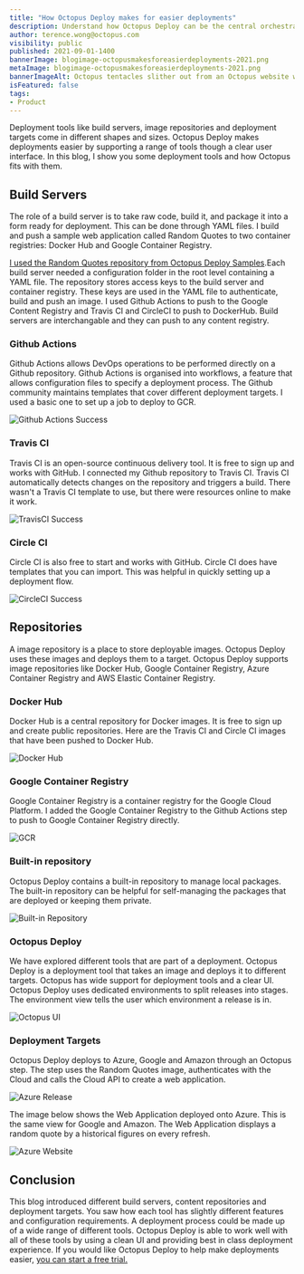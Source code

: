 ```yaml
---
title: "How Octopus Deploy makes for easier deployments"
description: Understand how Octopus Deploy can be the central orchestrator for a range of cloud services
author: terence.wong@octopus.com
visibility: public
published: 2021-09-01-1400
bannerImage: blogimage-octopusmakesforeasierdeployments-2021.png
metaImage: blogimage-octopusmakesforeasierdeployments-2021.png
bannerImageAlt: Octopus tentacles slither out from an Octopus website window. Each tentacle holds a logo: Docker, AWS, GCP and CircleCI.
isFeatured: false
tags:
- Product
---
```


Deployment tools like build servers, image repositories and deployment targets come in different shapes and sizes. Octopus Deploy makes deployments easier by supporting a range of tools though a clear user interface. In this blog, I show you some deployment tools and how Octopus fits with them.

## Build Servers

The role of a build server is to take raw code, build it, and package it into a form ready for deployment. This can be done through YAML files. I build and push a sample web application called Random Quotes to two container registries: Docker Hub and Google Container Registry.

[I used the Random Quotes repository from Octopus Deploy Samples](https://github.com/OctopusSamples/RandomQuotes-JS).Each build server needed a configuration folder in the root level containing a YAML  file. The repository stores access keys to the build server and container registry. These keys are used in the YAML file to authenticate, build and push an image. I used Github Actions to push to the Google Content Registry and Travis CI and CircleCI to push to DockerHub. Build servers are interchangable and they can push to any content registry.

### Github Actions

Github Actions allows DevOps operations to be performed directly on a Github repository. Github Actions is organised into workflows, a feature that allows configuration files to specify a deployment process. The Github community maintains templates that cover different deployment targets. I used a basic one to set up a job to deploy to GCR.

![Github Actions Success](github-actions-success.png "width=500")

### Travis CI

Travis CI is an open-source continuous delivery tool. It is free to sign up and works with GitHub. I connected my Github repository to Travis CI. Travis CI automatically detects changes on the repository and triggers a build. There wasn't a Travis CI template to use, but there were resources online to make it work.

![TravisCI Success](travisci-success.png "width=500")

### Circle CI

Circle CI is also free to start and works with GitHub. Circle CI does have templates that you can import. This was helpful in quickly setting up a deployment flow.

![CircleCI Success](circleci-success.png "width=500")

## Repositories

A image repository is a place to store deployable images. Octopus Deploy uses these images and deploys them to a target. Octopus Deploy supports image repositories like Docker Hub, Google Container Registry, Azure Container Registry and AWS Elastic Container Registry.

### Docker Hub

Docker Hub is a central repository for Docker images. It is free to sign up and create public repositories. Here are the Travis CI and Circle CI images that have been pushed to Docker Hub.  

![Docker Hub](dockerhub.png "width=500")

### Google Container Registry

Google Container Registry is a container registry for the Google Cloud Platform. I added the Google Container Registry to the Github Actions step to push to Google Container Registry directly.

![GCR](gcr.png "width=500")

### Built-in repository

Octopus Deploy contains a built-in repository to manage local packages. The built-in repository can be helpful for self-managing the packages that are deployed or keeping them private.

![Built-in Repository](built-in-repository.png "width=500")

### Octopus Deploy

We have explored different tools that are part of a deployment. Octopus Deploy is a deployment tool that takes an image and deploys it to different targets. Octopus has wide support for deployment tools and a clear UI. Octopus Deploy uses dedicated environments to split releases into stages. The environment view tells the user which environment a release is in.

![Octopus UI](octopus-ui.png "width=500")

### Deployment Targets

Octopus Deploy deploys to Azure, Google and Amazon through an Octopus step. The step uses the Random Quotes image, authenticates with the Cloud and calls the Cloud API to create a web application.

![Azure Release](azure-release.png "width=500")

The image below shows the Web Application deployed onto Azure. This is the same view for Google and Amazon. The Web Application displays a random quote by a historical figures on every refresh.

![Azure Website](azure-site.png "width=500")

## Conclusion

This blog introduced different build servers, content repositories and deployment targets. You saw how each tool has slightly different features and configuration requirements. A deployment process could be made up of a wide range of different tools. Octopus Deploy is able to work well with all of these tools by using a clean UI and providing best in class deployment experience. If you would like Octopus Deploy to help make deployments easier, [you can start a free trial.](https://octopus.com/start)

